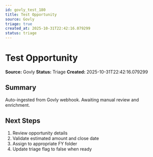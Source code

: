 ```yaml
---
id: govly_test_180
title: Test Opportunity
source: Govly
triage: true
created_at: 2025-10-31T22:42:16.079299
status: triage
---
```


# Test Opportunity

**Source:** Govly
**Status:** Triage
**Created:** 2025-10-31T22:42:16.079299

## Summary

Auto-ingested from Govly webhook. Awaiting manual review and enrichment.

## Next Steps

1. Review opportunity details
2. Validate estimated amount and close date
3. Assign to appropriate FY folder
4. Update triage flag to false when ready
